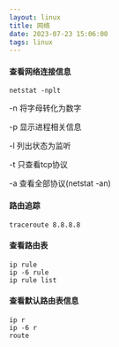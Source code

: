 ```yaml
---
layout: linux
title: 网络
date: 2023-07-23 15:06:00
tags: linux
---
```


#### 查看网络连接信息
```
netstat -nplt
```
-n 将字母转化为数字

-p 显示进程相关信息

-l 列出状态为监听

-t 只查看tcp协议

-a 查看全部协议(netstat -an)

#### 路由追踪
```
traceroute 8.8.8.8
```

#### 查看路由表
```
ip rule
ip -6 rule 
ip rule list
```
#### 查看默认路由表信息
```
ip r
ip -6 r
route
```